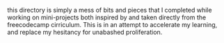 this directory is simply a mess of bits and pieces that I completed while working on mini-projects both inspired by and taken directly from the freecodecamp cirriculum. This is in an attempt to accelerate my learning, and replace my hesitancy for unabashed proliferation.
